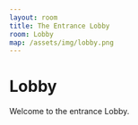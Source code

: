 ```yaml
---
layout: room
title: The Entrance Lobby
room: Lobby
map: /assets/img/lobby.png
---
```


# Lobby 
Welcome to the entrance Lobby.